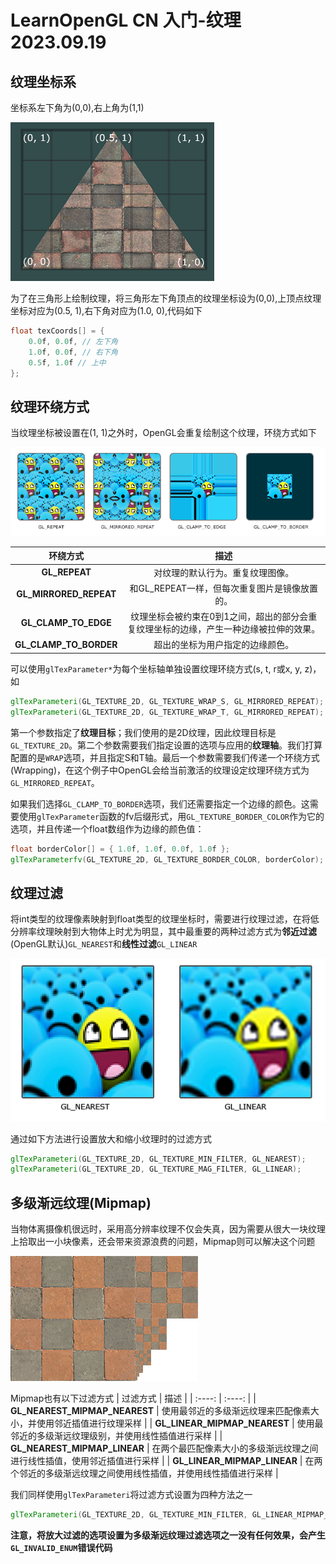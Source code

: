 # LearnOpenGL CN 入门-纹理 2023.09.19
## 纹理坐标系
坐标系左下角为(0,0),右上角为(1,1)

![](./Pictures/tex_coords.png)

为了在三角形上绘制纹理，将三角形左下角顶点的纹理坐标设为(0,0),上顶点纹理坐标对应为(0.5, 1),右下角对应为(1.0, 0),代码如下
```glsl
float texCoords[] = {
    0.0f, 0.0f, // 左下角
    1.0f, 0.0f, // 右下角
    0.5f, 1.0f // 上中
};
```
## 纹理环绕方式
当纹理坐标被设置在(1, 1)之外时，OpenGL会重复绘制这个纹理，环绕方式如下

![](./Pictures/texture_wrapping.png)

| 环绕方式 | 描述 |
| :----: | :----: | 
| <b>GL_REPEAT</b> | 对纹理的默认行为。重复纹理图像。|
| <b>GL_MIRRORED_REPEAT</b> | 和GL_REPEAT一样，但每次重复图片是镜像放置的。 |
| <b>GL_CLAMP_TO_EDGE</b> | 纹理坐标会被约束在0到1之间，超出的部分会重复纹理坐标的边缘，产生一种边缘被拉伸的效果。 |
| <b>GL_CLAMP_TO_BORDER</b> | 超出的坐标为用户指定的边缘颜色。 |

可以使用`glTexParameter*`为每个坐标轴单独设置纹理环绕方式(s, t, r或x, y, z)，如
```glsl
glTexParameteri(GL_TEXTURE_2D, GL_TEXTURE_WRAP_S, GL_MIRRORED_REPEAT);
glTexParameteri(GL_TEXTURE_2D, GL_TEXTURE_WRAP_T, GL_MIRRORED_REPEAT);
```

第一个参数指定了<b>纹理目标</b>；我们使用的是2D纹理，因此纹理目标是`GL_TEXTURE_2D`。第二个参数需要我们指定设置的选项与应用的<b>纹理轴</b>。我们打算配置的是`WRAP`选项，并且指定S和T轴。最后一个参数需要我们传递一个环绕方式(Wrapping)，在这个例子中OpenGL会给当前激活的纹理设定纹理环绕方式为`GL_MIRRORED_REPEAT`。

如果我们选择`GL_CLAMP_TO_BORDER`选项，我们还需要指定一个边缘的颜色。这需要使用`glTexParameter`函数的fv后缀形式，用`GL_TEXTURE_BORDER_COLOR`作为它的选项，并且传递一个float数组作为边缘的颜色值：
```glsl
float borderColor[] = { 1.0f, 1.0f, 0.0f, 1.0f };
glTexParameterfv(GL_TEXTURE_2D, GL_TEXTURE_BORDER_COLOR, borderColor);
```
## 纹理过滤
将int类型的纹理像素映射到float类型的纹理坐标时，需要进行纹理过滤，在将低分辨率纹理映射到大物体上时尤为明显，其中最重要的两种过滤方式为<b>邻近过滤</b>(OpenGL默认)`GL_NEAREST`和<b>线性过滤</b>`GL_LINEAR`

![](./Pictures/texture_filtering.png)

通过如下方法进行设置放大和缩小纹理时的过滤方式
```glsl
glTexParameteri(GL_TEXTURE_2D, GL_TEXTURE_MIN_FILTER, GL_NEAREST);
glTexParameteri(GL_TEXTURE_2D, GL_TEXTURE_MAG_FILTER, GL_LINEAR);
```
## 多级渐远纹理(Mipmap)
当物体离摄像机很远时，采用高分辨率纹理不仅会失真，因为需要从很大一块纹理上拾取出一小块像素，还会带来资源浪费的问题，Mipmap则可以解决这个问题

![](./Pictures/mipmaps.png)

Mipmap也有以下过滤方式
| 过滤方式 | 描述 |
| :----: | :----: |
| <b>GL_NEAREST_MIPMAP_NEAREST</b> | 使用最邻近的多级渐远纹理来匹配像素大小，并使用邻近插值进行纹理采样 |
| <b>GL_LINEAR_MIPMAP_NEAREST</b> | 使用最邻近的多级渐远纹理级别，并使用线性插值进行采样 |
| <b>GL_NEAREST_MIPMAP_LINEAR</b> | 在两个最匹配像素大小的多级渐远纹理之间进行线性插值，使用邻近插值进行采样 |
| <b>GL_LINEAR_MIPMAP_LINEAR</b> | 在两个邻近的多级渐远纹理之间使用线性插值，并使用线性插值进行采样 |

我们同样使用`glTexParameteri`将过滤方式设置为四种方法之一
```glsl
glTexParameteri(GL_TEXTURE_2D, GL_TEXTURE_MIN_FILTER, GL_LINEAR_MIPMAP_LINEAR);
```
<b>注意，将放大过滤的选项设置为多级渐远纹理过滤选项之一没有任何效果，会产生`GL_INVALID_ENUM`错误代码</b>